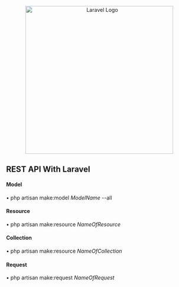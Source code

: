 <p align="center"><a href="https://laravel.com" target="_blank"><img src="https://raw.githubusercontent.com/laravel/art/master/logo-lockup/5%20SVG/2%20CMYK/1%20Full%20Color/laravel-logolockup-cmyk-red.svg" width="400" alt="Laravel Logo"></a></p>


<h2>REST API With Laravel</h2>

<h4>Model</h4>
<p>• php artisan make:model <i>ModelName</i>  --all</p>

<h4>Resource</h4>
<p>• php artisan make:resource <i>NameOfResource</i></p>

<h4>Collection</h4>
<p>• php artisan make:resource <i>NameOfCollection</i></p>

<h4>Request</h4>
<p>• php artisan make:request <i>NameOfRequest</i></p>